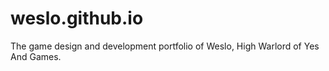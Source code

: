 # weslo.github.io
The game design and development portfolio of Weslo, High Warlord of Yes And Games.
